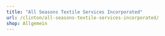 ```yaml
---
title: "All Seasons Textile Services Incorporated"
url: /clinton/all-seasons-textile-services-incorporated/
shop: Allgemein
---
```

